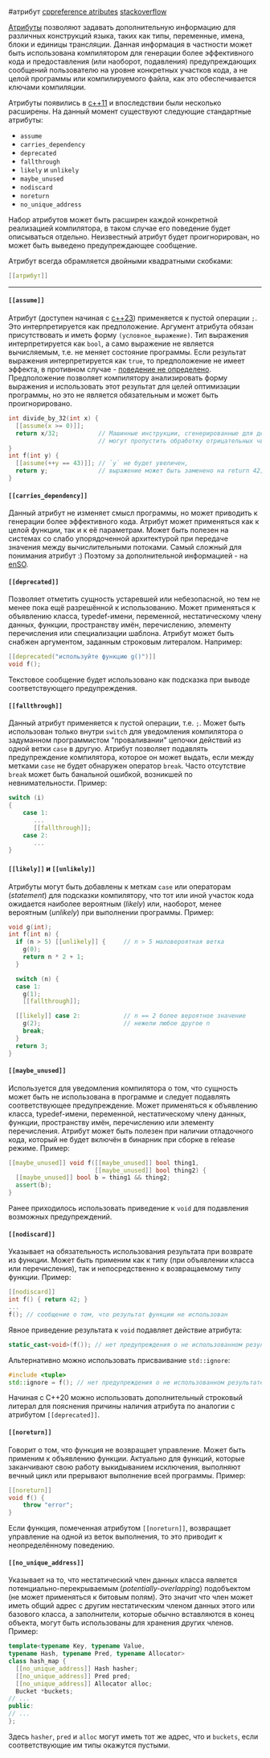 #атрибут
[cppreference atributes](https://en.cppreference.com/w/cpp/language/attributes)
[stackoverflow](https://ru.stackoverflow.com/questions/662431/%D0%A7%D1%82%D0%BE-%D1%82%D0%B0%D0%BA%D0%BE%D0%B5-%D0%B0%D1%82%D1%80%D0%B8%D0%B1%D1%83%D1%82%D1%8B-%D0%B2-c)

[Атрибуты](http://eel.is/c++draft/dcl.attr) позволяют задавать дополнительную информацию для различных конструкций языка, таких как типы, переменные, имена, блоки и единицы трансляции. Данная информация в частности может быть использована компилятором для генерации более эффективного кода и предоставления (или наоборот, подавления) предупреждающих сообщений пользователю на уровне конкретных участков кода, а не целой программы или компилируемого файла, как это обеспечивается ключами компиляции.

Атрибуты появились в [c++11](https://ru.stackoverflow.com/questions/tagged/c%2b%2b11 "показать вопросы с меткой [c++11]") и впоследствии были несколько расширены. На данный момент существуют следующие стандартные атрибуты:

- `assume`
- `carries_dependency`
- `deprecated`
- `fallthrough`
- `likely` и `unlikely`
- `maybe_unused`
- `nodiscard`
- `noreturn`
- `no_unique_address`

Набор атрибутов может быть расширен каждой конкретной реализацией компилятора, в таком случае его поведение будет описываться отдельно. Неизвестный атрибут будет проигнорирован, но может быть выведено предупреждающее сообщение.

Атрибут всегда обрамляется двойными квадратными скобками:

```cpp
[[атрибут]]
```

---
#### `[[assume]]`

Атрибут (доступен начиная с [c++23](https://ru.stackoverflow.com/questions/tagged/c%2b%2b23 "показать вопросы с меткой [c++23]")) применяется к пустой операции `;`. Это интерпретируется как предположение. Аргумент атрибута обязан присутствовать и иметь форму `(условное_выражение)`. Тип выражения интерпретируется как `bool`, а само выражение не является вычисляемым, т.е. не меняет состояние программы. Если результат выражения интерпретируется как `true`, то предположение не имеет эффекта, в противном случае - [поведение не определено](https://ru.stackoverflow.com/a/900292/176217). Предположение позволяет компилятору анализировать форму выражения и использовать этот результат для целей оптимизации программы, но это не является обязательным и может быть проигнорировано.

```cpp
int divide_by_32(int x) {
  [[assume(x >= 0)]];
  return x/32;           // Машинные инструкции, сгенерированные для деления 
                         // могут пропустить обработку отрицательных чисел
}
int f(int y) {
  [[assume(++y == 43)]]; // `y` не будет увеличен,
  return y;              // выражение может быть заменено на return 42;
}
```

#### `[[carries_dependency]]`

Данный атрибут не изменяет смысл программы, но может приводить к генерации более эффективного кода. Атрибут может применяться как к целой функции, так и к её параметрам. Может быть полезен на системах со слабо упорядоченной архитектурой при передаче значения между вычислительными потоками. Самый сложный для понимания атрибут :) Поэтому за дополнительной информацией - на [enSO](https://stackoverflow.com/q/6411270/).

#### `[[deprecated]]`

Позволяет отметить сущность устаревшей или небезопасной, но тем не менее пока ещё разрешённой к использованию. Может применяться к объявлению класса, typedef-имени, переменной, нестатическому члену данных, функции, пространству имён, перечислению, элементу перечисления или специализации шаблона. Атрибут может быть снабжен аргументом, заданным строковым литералом. Например:

```cpp
[[deprecated("используйте функцию g()")]]
void f();
```

Текстовое сообщение будет использовано как подсказка при выводе соответствующего предупреждения.

#### `[[fallthrough]]`

Данный атрибут применяется к пустой операции, т.е. `;`. Может быть использован только внутри `switch` для уведомления компилятора о задуманном программистом "проваливании" цепочки действий из одной ветки `case` в другую. Атрибут позволяет подавлять предупреждение компилятора, которое он может выдать, если между метками `case` не будет обнаружен оператор `break`. Часто отсутствие `break` может быть банальной ошибкой, возникшей по невнимательности. Пример:

```cpp
switch (i)
{
    case 1:
       ... 
       [[fallthrough]]; 
    case 2:
       ...
}
```

#### `[[likely]]` и `[[unlikely]]`

Атрибуты могут быть добавлены к меткам `case` или операторам (_statement_) для подсказки компилятору, что тот или иной участок кода ожидается наиболее вероятным (_likely_) или, наоборот, менее вероятным (_unlikely_) при выполнении программы. Пример:

```cpp
void g(int);
int f(int n) {
  if (n > 5) [[unlikely]] {     // n > 5 маловероятная ветка
    g(0);
    return n * 2 + 1;
  }

  switch (n) {
  case 1:
    g(1);
    [[fallthrough]];

  [[likely]] case 2:            // n == 2 более вероятное значение
    g(2);                       // нежели любое другое n
    break;
  }
  return 3;
}
```

#### `[[maybe_unused]]`

Используется для уведомления компилятора о том, что сущность может быть не использована в программе и следует подавлять соответствующее предупреждение. Может применяться к объявлению класса, typedef-имени, переменной, нестатическому члену данных, функции, пространству имён, перечислению или элементу перечисления. Атрибут может быть полезен при наличии отладочного кода, который не будет включён в бинарник при сборке в release режиме. Пример:

```cpp
[[maybe_unused]] void f([[maybe_unused]] bool thing1,
                        [[maybe_unused]] bool thing2) {
  [[maybe_unused]] bool b = thing1 && thing2;
  assert(b);
}
```

Ранее приходилось использовать приведение к `void` для подавления возможных предупреждений.

#### `[[nodiscard]]`

Указывает на обязательность использования результата при возврате из функции. Может быть применим как к типу (при объявлении класса или перечисления), так и непосредственно к возвращаемому типу функции. Пример:

```cpp
[[nodiscard]]
int f() { return 42; }
...
f(); // сообщение о том, что результат функции не использован
```

Явное приведение результата к `void` подавляет действие атрибута:

```cpp
static_cast<void>(f()); // нет предупреждения о не использованном результате
```

Альтернативно можно использовать присваивание `std::ignore`:

```cpp
#include <tuple>
std::ignore = f(); // нет предупреждения о не использованном результате
```

Начиная с C++20 можно использовать дополнительный строковый литерал для пояснения причины наличия атрибута по аналогии с атрибутом `[[deprecated]]`.

#### `[[noreturn]]`

Говорит о том, что функция не возвращает управление. Может быть применим к объявлению функции. Актуально для функций, которые заканчивают свою работу выкидыванием исключения, выполняют вечный цикл или прерывают выполнение всей программы. Пример:

```cpp
[[noreturn]] 
void f() {
    throw "error";
}
```

Если функция, помеченная атрибутом `[[noreturn]]`, возвращает управление на одной из веток выполнения, то это приводит к неопределённому поведению.

#### `[[no_unique_address]]`

Указывает на то, что нестатический член данных класса является потенциально-перекрываемым (_potentially-overlapping_) подобъектом (не может применяться к битовым полям). Это значит что член может иметь общий адрес с другим нестатическим членом данных этого или базового класса, а заполнители, которые обычно вставляются в конец объекта, могут быть использованы для хранения других членов. Пример:

```cpp
template<typename Key, typename Value,
typename Hash, typename Pred, typename Allocator>
class hash_map {
  [[no_unique_address]] Hash hasher;
  [[no_unique_address]] Pred pred;
  [[no_unique_address]] Allocator alloc;
  Bucket *buckets;
// ...
public:
// ...
};
```

Здесь `hasher`, `pred` и `alloc` могут иметь тот же адрес, что и `buckets`, если соответствующие им типы окажутся пустыми.